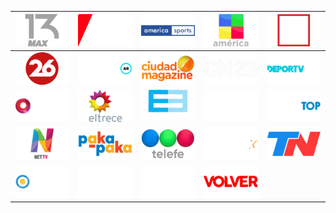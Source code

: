 | ![](https://raw.githubusercontent.com/RevGear/logo/master/Countries/AR/13MaxTelevision.png) | ![](https://raw.githubusercontent.com/RevGear/logo/master/Countries/AR/A24.png) | ![](https://raw.githubusercontent.com/RevGear/logo/master/Countries/AR/AmericaSports.png) | ![](https://raw.githubusercontent.com/RevGear/logo/master/Countries/AR/AmericaTV.png) | ![](https://raw.githubusercontent.com/RevGear/logo/master/Countries/AR/C5N.png) | 
|:---:|:---:|:---:|:---:|:---:| 
| ![](https://raw.githubusercontent.com/RevGear/logo/master/Countries/AR/Canal26.png) | ![](https://raw.githubusercontent.com/RevGear/logo/master/Countries/AR/CineAr.png) | ![](https://raw.githubusercontent.com/RevGear/logo/master/Countries/AR/CiudadMagazine.png) | ![](https://raw.githubusercontent.com/RevGear/logo/master/Countries/AR/CN23.png) | ![](https://raw.githubusercontent.com/RevGear/logo/master/Countries/AR/DeporTV.png) | 
| ![](https://raw.githubusercontent.com/RevGear/logo/master/Countries/AR/ElNueve.png) | ![](https://raw.githubusercontent.com/RevGear/logo/master/Countries/AR/ElTrece.png) | ![](https://raw.githubusercontent.com/RevGear/logo/master/Countries/AR/Encuentro.png) | ![](https://raw.githubusercontent.com/RevGear/logo/master/Countries/AR/GarageTV.png) | ![](https://raw.githubusercontent.com/RevGear/logo/master/Countries/AR/MusicTop.png) | 
| ![](https://raw.githubusercontent.com/RevGear/logo/master/Countries/AR/NETTV.png) | ![](https://raw.githubusercontent.com/RevGear/logo/master/Countries/AR/Pakapaka.png) | ![](https://raw.githubusercontent.com/RevGear/logo/master/Countries/AR/Telefe.png) | ![](https://raw.githubusercontent.com/RevGear/logo/master/Countries/AR/Telemax.png) | ![](https://raw.githubusercontent.com/RevGear/logo/master/Countries/AR/TN.png) | 
| ![](https://raw.githubusercontent.com/RevGear/logo/master/Countries/AR/TVPublica.png) | ![](https://raw.githubusercontent.com/RevGear/logo/master/Countries/AR/TyCSports.png) | ![](https://raw.githubusercontent.com/RevGear/logo/master/Countries/AR/TyCSports2.png) | ![](https://raw.githubusercontent.com/RevGear/logo/master/Countries/AR/Volver.png)  | 
